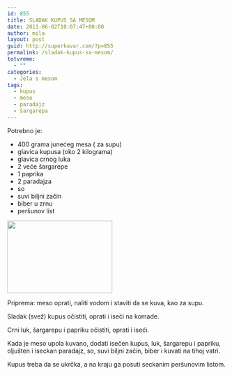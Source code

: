 ```yaml
---
id: 855
title: SLADAK KUPUS SA MESOM
date: 2011-06-02T10:07:47+00:00
author: mila
layout: post
guid: http://superkuvar.com/?p=855
permalink: /sladak-kupus-sa-mesom/
totvreme:
  - ""
categories:
  - Jela s mesom
tags:
  - kupus
  - meso
  - paradajz
  - šargarepa
---
```

Potrebno je:

  * 400 grama junećeg mesa ( za supu)
  * glavica kupusa (oko 2 kilograma)
  * glavica crnog luka
  * 2 veće šargarepe
  * 1 paprika
  * 2 paradajza
  * so
  * suvi biljni začin
  * biber u zrnu
  * peršunov list

<img class="alignnone size-full wp-image-891" title="sladakkupussamesom" src="//superkuvar.com/wp-content/uploads/2011/06/sladakkupussamesom-e1307009253180.jpg" alt="" width="241" height="166" /> 

Priprema: meso oprati, naliti vodom i staviti da se kuva, kao za supu.

Sladak (svež) kupus očistiti, oprati i iseći na komade.

Crni luk, šargarepu i papriku očistiti, oprati i iseći.

Kada je meso upola kuvano, dodati isečen kupus, luk, šargarepu i papriku, oljušten i iseckan paradajz, so, suvi biljni začin, biber i kuvati na tihoj vatri.

Kupus treba da se ukrčka, a na kraju ga posuti seckanim peršunovim listom.